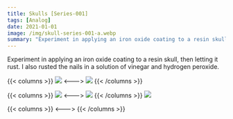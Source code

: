 ```yaml
---
title: Skulls [Series-001]
tags: [Analog]
date: 2021-01-01
image: /img/skull-series-001-a.webp
summary: "Experiment in applying an iron oxide coating to a resin skull, then letting it rust. I also rusted the nails in a solution of vinegar and hydrogen peroxide."
---
```


Experiment in applying an iron oxide coating to a resin skull, then letting it rust. I also rusted the nails in a solution of vinegar and hydrogen peroxide.


{{< columns >}}
![](/img/skull-series-001-b.webp)
<--->
![](/img/skull-series-001-c.webp)
{{< /columns >}}

{{< columns >}}
![](/img/skull-series-001-d.webp)
<--->
![](/img/skull-series-001-f.webp)
{{< /columns >}}
![](/img/skull-series-001-e.webp)

{{< columns >}}
<--->
{{< /columns >}}


